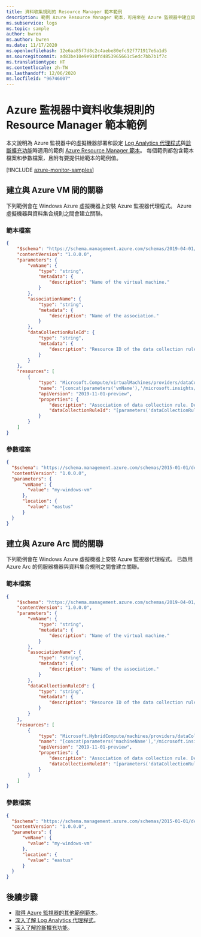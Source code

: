 ```yaml
---
title: 資料收集規則的 Resource Manager 範本範例
description: 範例 Azure Resource Manager 範本，可用來在 Azure 監視器中建立資料收集規則與虛擬機器之間的關聯。
ms.subservice: logs
ms.topic: sample
author: bwren
ms.author: bwren
ms.date: 11/17/2020
ms.openlocfilehash: 12e6aa85f7d8c2c4aebe80efc92f771917e6a1d5
ms.sourcegitcommit: ad83be10e9e910fd4853965661c5edc7bb7b1f7c
ms.translationtype: HT
ms.contentlocale: zh-TW
ms.lasthandoff: 12/06/2020
ms.locfileid: "96746007"
---
```

# <a name="resource-manager-template-samples-for-data-collection-rules-in-azure-monitor"></a>Azure 監視器中資料收集規則的 Resource Manager 範本範例
本文說明為 Azure 監視器中的虛擬機器部署和設定 [Log Analytics 代理程式](../platform/log-analytics-agent.md)與[診斷擴充功能](../platform/diagnostics-extension-overview.md)時適用的範例 [Azure Resource Manager 範本](../../azure-resource-manager/templates/template-syntax.md)。 每個範例都包含範本檔案和參數檔案，且附有要提供給範本的範例值。

[!INCLUDE [azure-monitor-samples](../../../includes/azure-monitor-resource-manager-samples.md)]


## <a name="create-association-with-azure-vm"></a>建立與 Azure VM 間的關聯

下列範例會在 Windows Azure 虛擬機器上安裝 Azure 監視器代理程式。 Azure 虛擬機器與資料集合規則之間會建立關聯。

### <a name="template-file"></a>範本檔案

```json
{
    "$schema": "https://schema.management.azure.com/schemas/2019-04-01/deploymentTemplate.json#",
    "contentVersion": "1.0.0.0",
    "parameters": {
        "vmName": {
            "type": "string",
            "metadata": {
                "description": "Name of the virtual machine."
            }
        },
        "associationName": {
            "type": "string",
            "metadata": {
                "description": "Name of the association."
            }
        },
        "dataCollectionRuleId": {
            "type": "string",
            "metadata": {
                "description": "Resource ID of the data collection rule."
            }
        }
    },
    "resources": [
        {
            "type": "Microsoft.Compute/virtualMachines/providers/dataCollectionRuleAssociations",
            "name": "[concat(parameters('vmName'),'/microsoft.insights/', parameters('associationName'))]",
            "apiVersion": "2019-11-01-preview",
            "properties": {
                "description": "Association of data collection rule. Deleting this association will break the data collection for this virtual machine.",
                "dataCollectionRuleId": "[parameters('dataCollectionRuleId')]"
            }
        }
    ]
}
```

### <a name="parameter-file"></a>參數檔案

```json
{
  "$schema": "https://schema.management.azure.com/schemas/2015-01-01/deploymentParameters.json#",
  "contentVersion": "1.0.0.0",
  "parameters": {
      "vmName": {
        "value": "my-windows-vm"
      },
      "location": {
        "value": "eastus"
      }
  }
}
```

## <a name="create-association-ith-azure-arc"></a>建立與 Azure Arc 間的關聯

下列範例會在 Windows Azure 虛擬機器上安裝 Azure 監視器代理程式。 已啟用 Azure Arc 的伺服器機器與資料集合規則之間會建立關聯。

### <a name="template-file"></a>範本檔案

```json
{
    "$schema": "https://schema.management.azure.com/schemas/2019-04-01/deploymentTemplate.json#",
    "contentVersion": "1.0.0.0",
    "parameters": {
        "vmName": {
            "type": "string",
            "metadata": {
                "description": "Name of the virtual machine."
            }
        },
        "associationName": {
            "type": "string",
            "metadata": {
                "description": "Name of the association."
            }
        },
        "dataCollectionRuleId": {
            "type": "string",
            "metadata": {
                "description": "Resource ID of the data collection rule."
            }
        }
    },
    "resources": [
        {
            "type": "Microsoft.HybridCompute/machines/providers/dataCollectionRuleAssociations",
            "name": "[concat(parameters('machineName'),'/microsoft.insights/', parameters('associationName'))]",
            "apiVersion": "2019-11-01-preview",
            "properties": {
                "description": "Association of data collection rule. Deleting this association will break the data collection for this Arc server.",
                "dataCollectionRuleId": "[parameters('dataCollectionRuleId')]"
            }
        }
    ]
}
```

### <a name="parameter-file"></a>參數檔案

```json
{
  "$schema": "https://schema.management.azure.com/schemas/2015-01-01/deploymentParameters.json#",
  "contentVersion": "1.0.0.0",
  "parameters": {
      "vmName": {
        "value": "my-windows-vm"
      },
      "location": {
        "value": "eastus"
      }
  }
}
```


## <a name="next-steps"></a>後續步驟

* [取得 Azure 監視器的其他範例範本](resource-manager-samples.md)。
* [深入了解 Log Analytics 代理程式](../platform/log-analytics-agent.md)。
* [深入了解診斷擴充功能](../platform/diagnostics-extension-overview.md)。
